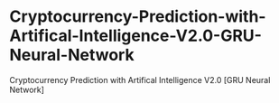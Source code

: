 # Cryptocurrency-Prediction-with-Artifical-Intelligence-V2.0-GRU-Neural-Network
Cryptocurrency Prediction with Artifical Intelligence V2.0 [GRU Neural Network]
